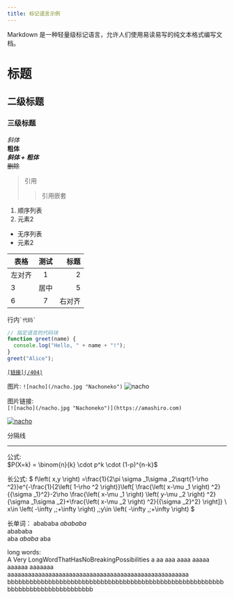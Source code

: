 ```yaml
---
title: 标记语言示例
---
```


Markdown 是一种轻量级标记语言，允许人们使用易读易写的纯文本格式编写文档。

# 标题
## 二级标题
### 三级标题

*斜体*  
**粗体**  
***斜体 + 粗体***  
~~删除~~  
> 引用  
>> 引用嵌套  

1. 顺序列表
2. 元素2

- 无序列表
- 元素2

| 表格   | 测试 | 标题  |
| ----- | :--: | ----: |
| 左对齐 | 1   | 2      |
| 3     | 居中 | 5      |
| 6     | 7    | 右对齐 |

行内`` `代码` ``

```js
// 指定语言的代码块
function greet(name) {
  console.log("Hello, " + name + "!");
}
greet("Alice");
```

[`[链接](/404)`](/404)

图片: `![nacho](/nacho.jpg "Nachoneko")` ![nacho](/nacho.jpg "Nachoneko")

图片链接:  
`[![nacho](/nacho.jpg "Nachoneko")](https://amashiro.com)`

[![nacho](/nacho.jpg "Nachoneko")](https://amashiro.com)

分隔线

---

公式:  
$P(X=k) = \binom{n}{k} \cdot p^k \cdot (1-p)^{n-k}$

长公式:
$
f\left( x,y \right) =\frac{1}{2\pi \sigma _1\sigma _2\sqrt{1-\rho ^2}}e^{-\frac{1}{2\left( 1-\rho ^2 \right)}\left[ \frac{\left( x-\mu _1 \right) ^2}{{\sigma _1}^2}-2\rho \frac{\left( x-\mu _1 \right) \left( y-\mu _2 \right) ^2}{\sigma _1\sigma _2}+\frac{\left( x-\mu _2 \right) ^2}{{\sigma _2}^2} \right]}
\\
x\in \left( -\infty ,\;+\infty \right) ,\;y\in \left( -\infty ,\;+\infty \right) 
$

长单词：
abababa $abababa$  
abababa  
aba $ababa$ aba

long words:  
A Very LongWordThatHasNoBreakingPossibilities a aa aaa aaaa aaaaa aaaaaa aaaaaaa aaaaaaaaaaaaaaaaaaaaaaaaaaaaaaaaaaaaaaaaaaaaaaaaaaaaa bbbbbbbbbbbbbbbbbbbbbbbbbbbbbbbbbbbbbbbbbbbbbbbbbbbbbbbbbbbbbbbbbbbbbbbbbbbbbbbbb
